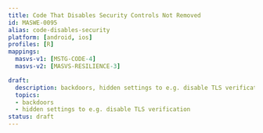 ```yaml
---
title: Code That Disables Security Controls Not Removed
id: MASWE-0095
alias: code-disables-security
platform: [android, ios]
profiles: [R]
mappings:
  masvs-v1: [MSTG-CODE-4]
  masvs-v2: [MASVS-RESILIENCE-3]

draft:
  description: backdoors, hidden settings to e.g. disable TLS verification
  topics:
  - backdoors
  - hidden settings to e.g. disable TLS verification
status: draft
---
```


